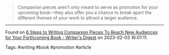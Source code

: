> Companion pieces aren’t only meant to serve as promotion for your upcoming book—they also offer you a chance to break apart the different themes of your work to attract a larger audience.

---

Found on [6 Steps to Writing Companion Pieces To Reach New Audiences for Your Forthcoming Book - Writer's Digest](https://www.writersdigest.com/getting-published/6-steps-to-writing-companion-pieces-to-reach-new-audiences-for-your-forthcoming-book) on 2023-02-03 16:01:11.

Tags: #writing #book #promotion #article 